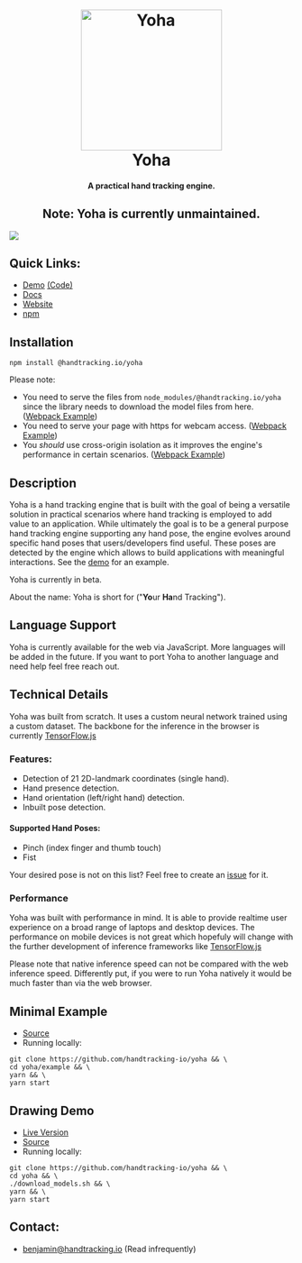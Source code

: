 <h1 align="center">
  <img src="./logo.png" alt="Yoha" height="250px">
  <br>
  Yoha 
  <br>
</h1>
<h4 align="center">A practical hand tracking engine. </h4>
<h2 align="center">
Note: Yoha is currently unmaintained.
</h2>

<img src="https://user-images.githubusercontent.com/7460509/136609045-827ec14b-a94a-4477-b064-b1c9488754f6.gif"></img>

<h2>
  Quick Links:
</h2>
<ul>
  <li><a href="https://handtracking.io/draw_demo" target="_blank">Demo</a> <a href="https://github.com/handtracking-io/yoha/blob/master/src/demos/draw/entry.ts">(Code)</a></li>
  <li><a href="https://github.com/handtracking-io/yoha/tree/master/docs">Docs</a></li>
  <li><a href="https://handtracking.io">Website</a></li>
  <li><a href="https://www.npmjs.com/package/@handtracking.io/yoha">npm</a></li>
</ul>

<h2>Installation</h2>

`npm install @handtracking.io/yoha`

Please note:

- You need to serve the files from `node_modules/@handtracking.io/yoha` since the library needs to download the model files from here. (<a href="https://github.com/handtracking-io/yoha/blob/1aa0217e63a66113b2517bbca2cb60967881e505/webpack.config.js#L48">Webpack Example</a>)
- You need to serve your page with https for webcam access. (<a href="https://github.com/handtracking-io/yoha/blob/1aa0217e63a66113b2517bbca2cb60967881e505/webpack.config.js#L20">Webpack Example</a>)
- You <i>should</i> use cross-origin isolation as it improves the engine's performance in certain scenarios. (<a href="https://github.com/handtracking-io/yoha/blob/1aa0217e63a66113b2517bbca2cb60967881e505/webpack.config.js#L15">Webpack Example</a>)

<h2>Description</h2>

Yoha is a hand tracking engine that is built with the goal of being a versatile solution
in practical scenarios where hand tracking is employed to add value to
an application. While ultimately the goal is to be a general purpose hand
tracking engine supporting any hand pose, the engine evolves
around specific hand poses that users/developers find useful. These poses 
are detected by the engine which allows to build applications with meaningful interactions. 
See the <a href="https://handtracking.io/draw_demo" target="_blank">demo</a> for an example.

Yoha is currently in beta.

About the name: Yoha is short for ("<b>Yo</b>ur <b>Ha</b>nd Tracking").

## Language Support

Yoha is currently available for the web via JavaScript. More languages will be added
in the future. If you want to port Yoha to another language and need help feel free reach out.

## Technical Details

Yoha was built from scratch. It uses a custom neural
network trained using a custom dataset. The backbone for the
inference in the browser is currently <a
target="_blank" href="https://github.com/tensorflow/tfjs">TensorFlow.js</a> 

### Features:

<ul>
  <li>Detection of 21 2D-landmark coordinates (single hand).</li>
  <li>Hand presence detection.</li>
  <li>Hand orientation (left/right hand) detection.</li>
  <li>Inbuilt pose detection.</li>
</ul>

#### Supported Hand Poses:

<ul>
  <li>Pinch (index finger and thumb touch)</li>
  <li>Fist</li>
</ul>

Your desired pose is not on this list? Feel free to create an <a href="https://github.com/handtracking-io/yoha/issues/new/choose">issue</a> for it.
### Performance

Yoha was built with performance in mind. It is able to provide realtime user
experience on a broad range of laptops and desktop devices. The performance
on mobile devices is not great which hopefuly will change with the further
development of inference frameworks like 
<a target="_blank" href="https://github.com/tensorflow/tfjs">TensorFlow.js</a>

Please note that native inference speed can not be compared
with the web inference speed. Differently put, if you were to 
run Yoha natively it would be much faster than via the web
browser.

## Minimal Example

- [Source](https://github.com/handtracking-io/yoha/tree/main/example/)
- Running locally:

```
git clone https://github.com/handtracking-io/yoha && \
cd yoha/example && \
yarn && \
yarn start
```

## Drawing Demo

- [Live Version](https://handtracking.io/draw_demo)
- [Source](https://github.com/handtracking-io/yoha/tree/main/src/demos/draw)
- Running locally:
```
git clone https://github.com/handtracking-io/yoha && \
cd yoha && \
./download_models.sh && \
yarn && \
yarn start
```

## Contact:
- <a href="mailto:benjamin@handtracking.io">benjamin@handtracking.io</a> (Read infrequently)

